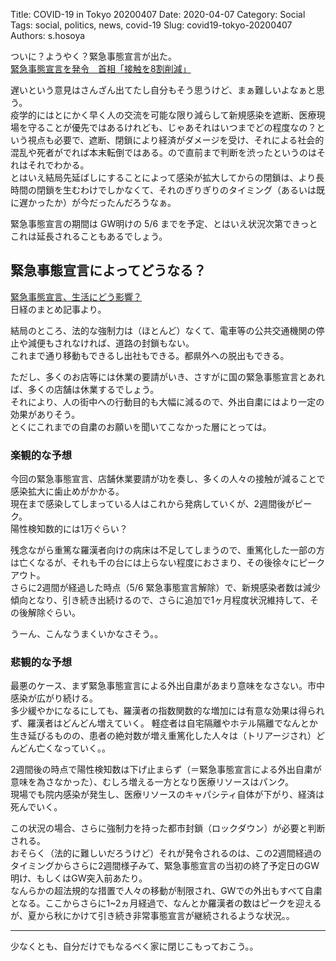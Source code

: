 Title: COVID-19 in Tokyo 20200407
Date: 2020-04-07
Category: Social 
Tags: social, politics, news, covid-19
Slug: covid19-tokyo-20200407
Authors: s.hosoya

ついに？ようやく？緊急事態宣言が出た。   
[緊急事態宣言を発令　首相「接触を8割削減」](https://www.nikkei.com/article/DGXMZO57766680X00C20A4MM8000/)

遅いという意見はさんざん出てたし自分もそう思うけど、まぁ難しいよなぁと思う。  
疫学的にはとにかく早く人の交流を可能な限り減らして新規感染を遮断、医療現場を守ることが優先ではあるけれども、じゃあそれはいつまでどの程度なの？という視点も必要で、遮断、閉鎖により経済がダメージを受け、それによる社会的混乱や死者がでれば本末転倒ではある。ので直前まで判断を渋ったというのはそれはそれでわかる。  
とはいえ結局先延ばしにすることによって感染が拡大してからの閉鎖は、より長時間の閉鎖を生むわけでしかなくて、それのぎりぎりのタイミング（あるいは既に遅かったか）が今だったんだろうなぁ。  

緊急事態宣言の期間は GW明けの 5/6 までを予定、とはいえ状況次第できっとこれは延長されることもあるでしょう。  

## 緊急事態宣言によってどうなる？

[緊急事態宣言、生活にどう影響？](https://www.nikkei.com/article/DGXMZO57701130W0A400C2000000/)  
日経のまとめ記事より。  

結局のところ、法的な強制力は（ほとんど）なくて、電車等の公共交通機関の停止や減便もされなければ、道路の封鎖もない。  
これまで通り移動もできるし出社もできる。都県外への脱出もできる。  

ただし、多くのお店等には休業の要請がいき、さすがに国の緊急事態宣言とあれば、多くの店舗は休業するでしょう。  
それにより、人の街中への行動目的も大幅に減るので、外出自粛にはより一定の効果がありそう。  
とくにこれまでの自粛のお願いを聞いてこなかった層にとっては。  

### 楽観的な予想

今回の緊急事態宣言、店舗休業要請が功を奏し、多くの人々の接触が減ることで感染拡大に歯止めがかかる。  
現在まで感染してしまっている人はこれから発病していくが、2週間後がピーク。  
陽性検知数的には1万ぐらい？   
  
残念ながら重篤な羅漢者向けの病床は不足してしまうので、重篤化した一部の方は亡くなるが、それも千の台には上らない程度におさまり、その後徐々にピークアウト。  
さらに2週間が経過した時点（5/6 緊急事態宣言解除）で、新規感染者数は減少傾向となり、引き続き出続けるので、さらに追加で1ヶ月程度状況維持して、その後解除ぐらい。  
  
うーん、こんなうまくいかなさそう。。

### 悲観的な予想

最悪のケース、まず緊急事態宣言による外出自粛があまり意味をなさない。市中感染が広がり続ける。  
多少緩やかになるにしても、羅漢者の指数関数的な増加には有意な効果は得られず、羅漢者はどんどん増えていく。
軽症者は自宅隔離やホテル隔離でなんとか生き延びるものの、患者の絶対数が増え重篤化した人々は（トリアージされ）どんどん亡くなっていく。。
  
2週間後の時点で陽性検知数は下げ止まらず（＝緊急事態宣言による外出自粛が意味を為さなかった）、むしろ増える一方となり医療リソースはパンク。  
現場でも院内感染が発生し、医療リソースのキャパシティ自体が下がり、経済は死んでいく。  
  
この状況の場合、さらに強制力を持った都市封鎖（ロックダウン）が必要と判断される。  
おそらく（法的に難しいだろうけど）それが発令されるのは、この2週間経過のタイミングからさらに2週間様子みて、緊急事態宣言の当初の終了予定日のGW明け、もしくはGW突入前あたり。  
なんらかの超法規的な措置で人々の移動が制限され、GWでの外出もすべて自粛となる。ここからさらに1~2ヵ月経過で、なんとか羅漢者の数はピークを迎えるが、夏から秋にかけて引き続き非常事態宣言が継続されるような状況。。  

---

少なくとも、自分だけでもなるべく家に閉じこもっておこう。。






